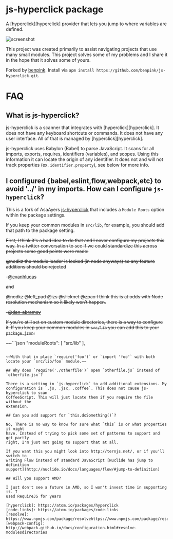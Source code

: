 # js-hyperclick package

A [hyperclick][hyperclick] provider that lets you jump to where variables are defined.

![screenshot]( https://raw.githubusercontent.com/AsaAyers/js-hyperclick/master/screenshots/Selection_107.png)

This project was created primarily to assist navigating projects that use many
small modules. This project solves some of my problems and I share it in the
hope that it solves some of yours.

Forked by [benpink](https://github.com/benpink). Install via `apm install https://github.com/benpink/js-hyperclick.git`.

# FAQ

## What is js-hyperclick?

js-hyperclick is a scanner that integrates with [hyperclick][hyperclick]. It does not have
any keyboard shortcuts or commands. It does not have any user interface. All of that
is managed by [hyperclick][hyperclick].

js-hyperclick uses Babylon (Babel) to parse JavaScript. It scans for all
imports, exports, requires, identifiers (variables), and scopes. Using this
information it can locate the origin of any identifier. It does not and will not
track properties (ex. `identifier.property`), see below for more info.

## I configured {babel,eslint,flow,webpack,etc} to avoid '../' in my imports. How can I configure `js-hyperclick`?

This is a fork of AsaAyers [js-hyperclick](https://github.com/AsaAyers/js-hyperclick) that includes a `Module Roots` option within the package settings.

If you keep your common modules in `src/lib`, for example, you should add that path to the package setting.

~~First, I think it's a bad idea to do that and I never configure my projects this
way. In a twitter conversation to see if we could standardize this across
projects some good points were made:~~

~~@nodkz the module loader is locked (in node anyways) so any feature additions should be rejected~~

~~-[@evanhlucas](https://twitter.com/evanhlucas/status/771750602967703561)~~

~~and~~

~~@nodkz @left_pad @izs @slicknet @zpao I think this is at odds with Node resolution mechanism so it likely won’t happen.~~

~~-[@dan_abramov](https://twitter.com/dan_abramov/status/771741318129324032)~~

~~If you're still set on custom module directories, there is a way to configure
it. If you keep your common modules in `src/lib` you can add this to your
`package.json`:~~

~~```json
"moduleRoots": [ "src/lib" ],
```~~

~~With that in place `require('foo')` or `import 'foo'` with both locate your `src/lib/foo` module.~~

## Why does `require('./otherfile')` open `otherfile.js` instead of `otherfile.jsx`?

There is a setting in `js-hyperclick` to add additional extensions. My
configuration is `.js, .jsx, .coffee`. This does not cause js-hyperclick to scan
CoffeeScript. This will just locate them if you require the file without the
extension.

## Can you add support for `this.doSomething()`?

No, There is no way to know for sure what `this` is or what properties it might
have. Instead of trying to pick some set of patterns to support and get partly
right, I'm just not going to support that at all.

If you want this you might look into http://ternjs.net/, or if you'll switch to
writing Flow instead of standard JavaScript [Nuclide has jump to definition
support](http://nuclide.io/docs/languages/flow/#jump-to-definition)

## Will you support AMD?

I just don't see a future in AMD, so I won't invest time in supporting it. I
used RequireJS for years

[hyperclick]: https://atom.io/packages/hyperclick
[code-links]: https://atom.io/packages/code-links
[resolve]: https://www.npmjs.com/package/resolvehttps://www.npmjs.com/package/resolve
[webpack-config]: http://webpack.github.io/docs/configuration.html#resolve-modulesdirectories
